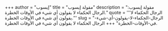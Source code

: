 +++
author = "إيسوب"
title = "مقولة إيسوب"
description = "مقولة إيسوب: الرجال الحكماء لا يقولون أي شيء في الأوقات الخطرة."
quote = '''الرجال الحكماء لا يقولون أي شيء في الأوقات الخطرة.''' 
slug = "الرجال-الحكماء-لا-يقولون-أي-شيء-في-الأوقات-الخطرة"
+++
الرجال الحكماء لا يقولون أي شيء في الأوقات الخطرة.
